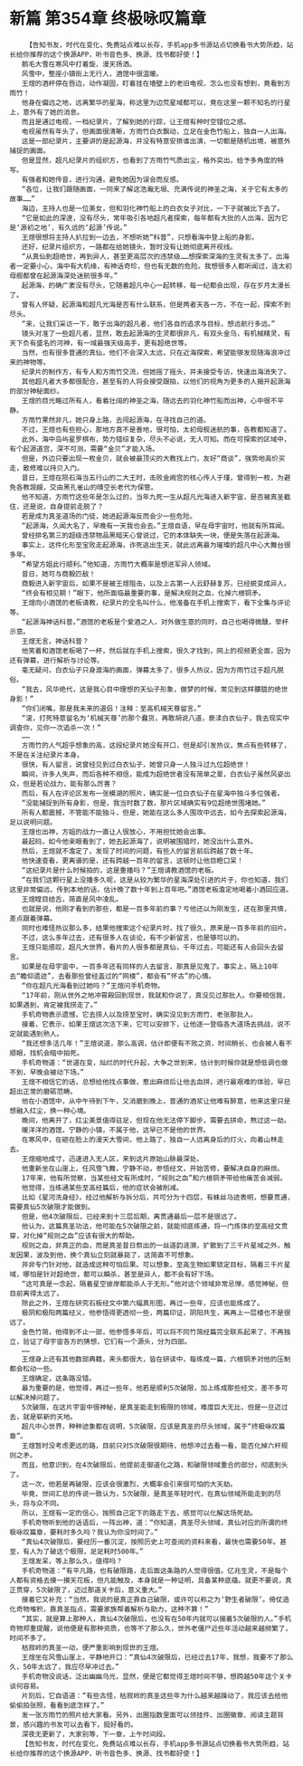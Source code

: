 # 新篇 第354章 终极咏叹篇章
        【告知书友，时代在变化，免费站点难以长存，手机app多书源站点切换看书大势所趋，站长给你推荐的这个换源APP，听书音色多、换源、找书都好使！】
       鹅毛大雪在寒风中打着旋，漫天扬洒。
       风雪中，整座小镇街上无行人，酒馆中很温暖。
       王煊的酒杯停在唇边，动作凝固，盯着挂在墙壁上的老旧电视，怎么也没有想到，竟看到方雨竹！
       他身在偏远之地，远离繁华的星海，称这里为边荒星域都可以，竟在这里一颗不知名的行星上，意外有了她的消息。
       而且是通过电视，一档纪录片，了解到她的行踪，让王煊有种时空错位之感。
       电视虽然有年头了，但画面很清晰，方雨竹白衣飘动，立足在金色竹船上，独自一人出海。
       这是一部纪录片，主要讲的是起源海，并没有特意安排谁出演，一切都是随机出境，被意外捕捉的画面。
       但是显然，超凡纪录片的组织方，也看到了方雨竹气质出尘，格外突出，给予多角度的特写。
       有强者和她传音，进行沟通，避免她因为误会而反感。
       “各位，让我们跟随画面，一同来了解这浩瀚无垠、充满传说的神圣之海，关于它有太多的故事……”
       海边，主持人也是一位美女，但和羽化神竹船上的白衣女子对比，一下子就被比下去了。
       “它是如此的深邃，没有尽头，常年吸引各地超凡者探索，每年都有大批的人出海，因为它是‘源初之地’，有久远的‘起源’传说。”
       王煊很想将主持人扒拉到一边去，不想听她“科普”，只想看海中登上船的身影。
       还好，纪录片组织方，一路都在给她镜头，暂时没有让她彻底离开视线。
       “从真仙到超绝世，再到异人，甚至更高层次的违禁级……想探索深海的生灵有太多了。出海者一定要小心，海中有大机缘，有神话奇珍，但也有无数的危险。我想很多人都听闻过，连太初母舰都曾在起源海深处迷航很多年。”
       起源海，的确广袤没有尽头，它随着超凡中心一起转移，每一纪都会出现，存在岁月太漫长了。
       曾有人怀疑，起源海和超凡光海是否有什么联系，但是两者天各一方，不在一起，探索不到尽头。
       “来，让我们采访一下，敢于出海的超凡者，他们各自的追求与目标，想远航行多远。”
       镜头对准了一些超凡者，显然，敢去起源海的生灵都很非凡，有双头金乌，有机械精灵，有天下负有盛名的河神，有一域最强天级高手，更有超绝世等。
       当然，也有很多普通的真仙，他们不会深入太远，只在近海探索，希望能够发现随海浪冲过来的神物等。
       纪录片的制作方，有专人和方雨竹交流，但她摇了摇头，并未接受专访，快速出海消失了。
       其他超凡者大多都很配合，甚至有的人将会接受跟拍，以他们的视角为更多的人揭开起源海的部分神秘面纱。
       王煊的目光略过所有人，看着壮阔的神圣之海，随远去的羽化神竹船而出神，心中很不平静。
       方雨竹果然非凡，她只身上路，去闯起源海，在寻找自己的道。
       不过，王煊也有些担心，那地方真不是善地，很可怕，太初母舰迷航的事，各教都知道了。
       此外，海中岛屿星罗棋布，势力错综复杂，尽头不必说，无人可知。而在可探索的区域中，有个起源道宫，深不可测，需要“金贝”才能入场。
       但是，外边只要出现一枚金贝，就会被最顶尖的大教找上门，友好“商谈”，强势地高价买走，散修难以持贝入门。
       昔日，王煊在陨石海当五行山的二大王时，击败金阙宫的核心传人于瑾，曾得到一枚，为避免各教觊觎，交由黑孔雀山的晴空长老代为保管。
       他不知道，方雨竹这些年是怎么过的，当年九死一生从超凡光海进入新宇宙，是否被真圣截住，还是说，自身提前走脱了？
       若是成为真圣道场的门徒，她进起源海反而会少一些危险。
       “起源海，久闻大名了，早晚有一天我也会去。”王煊自语，早在母宇宙时，他就有所耳闻。
       曾经排名第三的超级违禁物品黑暗天心曾说过，它的本体缺失一块，便是失落在起源海。
       事实上，这件化形至宝败走起源海，诈死逃出生天，就此远离最为璀璨的超凡中心大舞台很多年。
       “希望方姐此行顺利。”他知道，方雨竹大概率是想进军异人领域。
       昔日，她可与商毅匹敌！
       商毅进入新宇宙后，如果不是被王煊阻击，以及上古第一人云舒赫复苏，已经蜕变成异人。
       “终会有相见期！”眼下，他所面临最重要的事，是解决规则之血，化掉六根铜矛。
       王煊向小酒馆的老板请教，纪录片的全名叫什么，他准备在手机上搜索下，看下全集与评论等。
       “起源海神话科普。”酒馆的老板是个爱酒之人，对外做生意的同时，自己也喝得微醺，举杯示意。
       王煊无言，神话科普？
       他笑着和酒馆老板喝了一杯，然后就在手机上搜索，很久才找到，网上的视频更全面，因为还有弹幕，进行解析与讨论等。
       毫无疑问，白衣仙子只身渡海的画面，弹幕太多了，很多人热议，因为方雨竹过于超凡脱俗。
       “我去，风华绝代，这是我心目中理想的天仙子形象，做梦的时候，常见到这样朦胧的绝世身影！”
       “你们闭嘴，那是我未来的道侣！注释：至高机械天尊留言。”
       “滚，打死特意留名为‘机械天尊’的那个蠢货，再敢胡说八道，亵渎白衣仙子，我去现实中调查你，见你一次追杀一次！”
       ……
       方雨竹的人气超乎想象的高，这段纪录片她没有开口，但是却引发热议，焦点有些转移了，不是在关注纪录片本身。
       很快，有人留言，说曾经见到过白衣仙子，她曾只身一人独斗过九位超绝世！
       瞬间，许多人失声，而后各种不相信，能成为超绝世者没有简单之辈，白衣仙子虽然风姿出众，但是若论战力，能有那么厉害？
       而后，有人在评论区发布一张模湖的照片，确实是一位白衣仙子在星海中独斗多位强者。
       “没能捕捉到所有身影，但是，我当时数了数，那片区域确实有9位超绝世围堵她。”
       所有人都震撼，不管能不能独斗，但是，她能在这么多人围攻中远去，如今去探索起源海，足以说明问题。
       王煊也出神，方姐的战力一直让人很放心，不用担忧她会出事。
       最起码，如今他亲眼看到了，她去起源海了，说明被围猎时，她没出什么意外。
       然后，王煊就不澹定了，发现了时间的问题，有些人的留言前后跨越了数十年。
       他快速查看，更离谱的是，还有跨越一百年的留言，这顿时让他目瞪口呆！
       “这纪录片是什么时候拍的，这是重播吗？”王煊请教酒馆的老板。
       “在我们这颗行星上没播多久呢，这是从较为繁华的星海深处引进的片子，你也知道，我们这里非常偏远，传到本地的话，估计晚了数十年到上百年吧。”酒馆老板澹定地喝着小酒回应道。
       王煊瞠目结舌，简直是风中凌乱。
       也就是说，他刚才看到的那些，都是一百多年前的事？亏他还以为刚发生，还在那里共情，差点跟着弹幕。
       同时也难怪热议那么多，结果他搜索这个纪录片时，找了很久，原来是一百多年前的旧片。
       不过，这么多年过去，还有很多人在谈论，有不少新留言，也是够可以的。
       王煊只能感叹，超凡大世界，看片的人很多都是真仙，千年过去，可能还有人会回头去留言。
       如果是在母宇宙中，一百多年还有同样的人去留言，那真是见鬼了。事实上，隔上10年去“瞻仰遗迹”，去看那些曾经盖过的“网楼”，都会有“怀古”的心情。
       “你在超凡光海看到过她吗？”王煊问手机奇物。
       “17年前，刚从世外之地冲霄殿回到现世，我就和你说了，真没见过那批人。你要相信我，如果遇到，肯定被我捞走了。”
       手机奇物表示遗憾，它去捞人以及捞至宝时，确实没见到方雨竹、老张那批人。
       接着，它表示，如果王煊这次活下来，它可以安排下，让他逐一登临各大道场去挑战，说不定就能遇到熟人。
       “我还想多活几年！”王煊说道，那么高调，估计即便有不败之资，时间稍长，也会被人看不顺眼，找机会暗中拍死。
       手机奇物道：“世道在变，灿烂的时代升起，大争之世到来，估计到时候你就是想低调也做不到，早晚会被动下场。”
       王煊不相信它的话，总想给他找点事做，惹出麻烦后让他去血拼，进行最艰难的体验，早已超出正常的磨砺范畴。
       他在小酒馆中，从中午待到下午，又消磨到晚上，普通的酒浆让他难有醉意，他来这里只是想融入红尘，换一种心境。
       晚间，他离开了，红尘美景值得驻足，但现在他无法停下脚步，需要去拼命，熬过这一劫。
       暖洋洋的酒馆，宁静的小镇，不属于他，这早已不是他的世界。
       在寒风中，在砸在脸上的漫天大雪间，他上路了，独自一人远离身后的灯火，向着山林走去。
       王煊缩地成寸，迅速进入无人区，来到这片原始山脉最深处。
       他重新坐在山崖上，任风雪飞舞，宁静不动，参悟经文，开始苦修，要解决自身的麻烦。
       17年来，他有所觉察，当某些经文有所成时，“规则之血”和六根铜矛带给他痛苦会减弱。
       他觉得，当练通某些至高经篇后，他的症状会被削减。
       比如《星河洗身经》，经过他解析与拆分后，共可分为十四层，有蛛丝马迹表明，想要贯通，需要真仙5次破限才能做到。
       但是，他4次破限后，已经来到十三层后期，离贯通最后一层不是很远了。
       他认为，这篇真圣功法，他可能在5次破限之前，就能彻底练通，将一门炼体的至高经文贯穿，对化掉“规则之血”应该有很大的帮助。
       规则之血，非真正的血，而是真圣昔日祭出的一丝道韵涟漪，扩散到了三千片星域之外，触发因果，波及到他，换个真仙立刻就暴毙了，这简直不可想象。
       并非专门针对他，就造成这种可怕后果。可以想象，至高生物如果锁定目标，隔着三千片星域，哪怕是针对超绝世，都可以瞬杀，甚至是异人，都不会有好下场。
       “这可真是一念起，隔着星空彼岸都能杀人于无形。”他对这个领域非常忌惮，感觉神秘，但目前离得太远了。
       除此之外，王煊在研究石板经文中第六幅真形图，再过一些年，应该也能练成了。
       极阴和极阳两篇经义，他参悟得更透彻一些，两篇印证，阴阳共生，离再上一层楼也不是很远了。
       金色竹简，他得到不止一部，他参悟多年后，可以将不同竹简经篇完全联系起来了，不再独立，验证了母宇宙各方的猜想，它们有一个源头，分为四部。
       ……
       王煊身上还有其他数部典籍，来头都很大，皆在研读中，每练成一篇，六根铜矛对他的压制都会松动一些。
       王煊确定，这条路没错。
       最为重要的是，他觉得，再过一些年，他若是顺利5次破限，加上练成那些经文，差不多可以解决掉问题了。
       5次破限，在这片宇宙中很神秘，是真圣能走到极限的领域，难度巨大无比，但是一旦迈过去，就是崭新的天地。
       超凡中心世界，种种迹象都在说明，5次破限，应该是真圣的尽头领域，属于“终极咏叹篇章”。
       王煊暂时没考虑更远的路，目前只对5次破限很期待，他想冲过去看一看，能否化掉六杆规则之矛。
       而且，他意识到，在4次破限后，他提前走御道化之路，和破限领域重合的部分，彻底到头了。
       这一次，他若是再破限，应该会很激烈，大概率会引来很可怕的大天劫。
       毕竟，世间汇总的传说一致认为，5次破限，是真圣年轻时代，在真仙领域所能走到的尽头，将与众不同。
       所以，王煊有一定的信心，按照自己定下的路走下去，感觉可以化解这场死劫。
       手机奇物听到他的话语后，一阵出神，道：“你知道，真圣尽头领域，真仙对应的所谓的终极咏叹篇章，要耗时多久吗？我认为你没时间了。”
       “真仙4次破限后，要经历一番沉淀，按照历史上可查阅的资料来看，最快也需要50年。甚至，有人为了破这个极限，足足耗时500年。”
       王煊发呆，等上那么久，值得吗？
       手机奇物道：“有平凡路，也有破限路，走后面这条路的人觉得很值。亿兆生灵，不是每个人都有资格去摸一摸天花板，但凡能触及，本身就是一种证明，具备某种底蕴。就更不要说，真正贯穿，5次破限了，迈过那道关卡后，意义重大。”
       接着它又补充：“当然，我说的是真正靠自己破限，或许可以称之为‘野生者破限’。倚仗造化奇物堆积，靠真圣指点，需要家族帮着解析与助力，这种不算！”
       “其实，就是算上那种人，真仙4次破限后，也没有在50年内就可以接着5次破限的人。”手机奇物郑重提醒，说他便是有那种资质，也等不了那么久，世外老僵尸近些年活动越来越频繁了，时间不多了。
       枯寂岭的真圣一动，便严重影响到现世的王煊。
       王煊坐在风雪山崖上，平静地开口：“真仙4次破限后，已经过去17年，我想，我要不了那么久，50年太远了，我应尽早冲过去。”
       手机奇物没说话，泛出幽幽乌光，显然，便是它都觉得王煊时间不够，想跨越50年这个关卡谈何容易。
       片刻后，它自语道：“有些古怪，枯寂岭的真圣这些年为什么越来越躁动了，我应该去给他偷偷拍张照，看看到底怎样了。”
       发一张方雨竹的照片给大家看。另外，出圈指数里面可以领挂件、出圈徽章、阅读主题背景，感兴趣的书友可以去看下，挺好看的。
       深夜无更新了，大家别等，下一章，上午时间段。
       【告知书友，时代在变化，免费站点难以长存，手机app多书源站点切换看书大势所趋，站长给你推荐的这个换源APP，听书音色多、换源、找书都好使！】